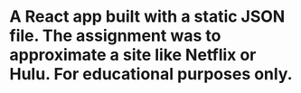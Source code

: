 # A React app built with a static JSON file. The assignment was to approximate a site like Netflix or Hulu. For educational purposes only.
